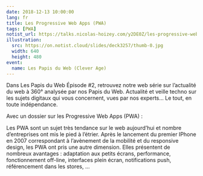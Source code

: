 ```yaml
---
date: 2018-12-13 10:00:00
lang: fr
title: Les Progressive Web Apps (PWA)
tags: [PWA]
notist_url: https://talks.nicolas-hoizey.com/y2DE0Z/les-progressive-web-apps-pwa
illustration:
  src: https://on.notist.cloud/slides/deck3257/thumb-0.jpg
  width: 640
  height: 480
event:
  name: Les Papis du Web (Clever Age)
---
```


Dans Les Papis du Web Épisode #2, retrouvez notre web série sur l’actualité du web à 360° analysée par nos Papis du Web. Actualité et veille techno sur les sujets digitaux qui vous concernent, vues par nos experts… Le tout, en toute indépendance.

Avec un dossier sur les Progressive Web Apps (PWA) :

Les PWA sont un sujet très tendance sur le web aujourd’hui et nombre d’entreprises ont mis le pied à l’étrier. Après le lancement du premier IPhone en 2007 correspondant à l’avènement de la mobilité et du responsive design, les PWA ont pris une autre dimension. Elles présentent de nombreux avantages : adaptation aux petits écrans, performance, fonctionnement off-line, interfaces plein écran, notifications push, référencement dans les stores, …

